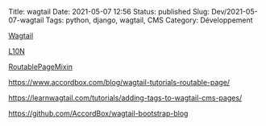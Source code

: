Title: wagtail
Date: 2021-05-07 12:56
Status: published
Slug: Dev/2021-05-07-wagtail
Tags: python, django, wagtail, CMS
Category: Développement

[Wagtail](https://github.com/wagtail/wagtail)

[L10N](https://www.wagtail-localize.org/)

[RoutablePageMixin](https://docs.wagtail.io/en/stable/reference/contrib/routablepage.html)

<https://www.accordbox.com/blog/wagtail-tutorials-routable-page/>

<https://learnwagtail.com/tutorials/adding-tags-to-wagtail-cms-pages/>

<https://github.com/AccordBox/wagtail-bootstrap-blog>
